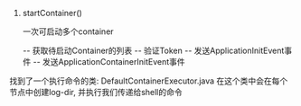 1. startContainer()

   一次可启动多个container

   -- 获取待启动Container的列表
   -- 验证Token
   -- 发送ApplicationInitEvent事件
   -- 发送ApplicationContainerInitEvent事件

找到了一个执行命令的类: DefaultContainerExecutor.java
在这个类中会在每个节点中创建log-dir, 并执行我们传递给shell的命令
